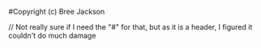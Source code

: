 #Copyright (c) Bree Jackson

// Not really sure if I need the "#" for that, but as it is a header, I figured it couldn't do much damage
